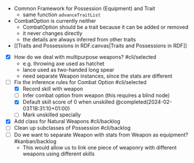 

+ Common Framework for Possession (Equipment) and Trait
	+ same function `advanceTraitList`
+ CombatOption is currently neither
	+ CombatOption should be a trait because it can be added or removed
	+ it never changes directly
	+ the details are always inferred from other traits
+ [[Traits and Possessions in RDF.canvas|Traits and Possessions in RDF]]
+ [x] How do we deal with multipurpose weapons?   #cli/selected
	+  e.g. throwing axe used as hatchet
	+ lance used as two-handed long spear
	+ need separate Weapon instances, since the stats are different
+ [ ] Fix the inference rules for Combat Option #cli/selected
	+ [x]  Record skill with weapon
	+ [ ] Infer combat option from weapon (this requires a blind node)
	+ [x] Default skill score of 0 when unskilled @completed(2024-02-03T18:31:10+01:00)
	+ [ ] Mark unskilled specially
+ [x] Add class for Natural Weapons #cli/backlog
+ [ ] Clean up subclasses of Possession #cli/backlog
+ [ ] Do we want to separate Weapon with stats from Weapon as equipment?  #kanban/backlog 
	+ This would allow us to link one piece of weaponry with different weapons using different skills